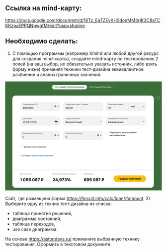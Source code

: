 ## Ссылка на mind-карту:
https://docs.google.com/document/d/16Tz_EaTZEvKH0donMM4rjK3C8aTCKKzpaEPPQNpwgfM/edit?usp=sharing

## Необходимо сделать:

1) С помощью программы (например Xmind или любой другой ресурс для создания mind-карты), создайте mind-карту по тестированию 2 полей (на ваш выбор, но обязательно указать источник, либо взять форму ниже) применяя техники тест-дизайна эквивалентное разбиение и анализ граничных значений.

![Header](https://github.com/OlyaChistikova/OlyaChistikova/blob/main/OlyaChistikova/asserts/unnamed.png)

Сайт, где размещена форма https://fincult.info/calc/loan/#amount. 
2) Выберите одну из техник тест-дизайна из списка:
- таблица принятия решений,
- диаграмма состояний,
- таблица переходов,
- use case диаграмма.

На основе https://astondevs.ru/ примените выбранную технику тестирования. 
Оформить в текстовом документе.